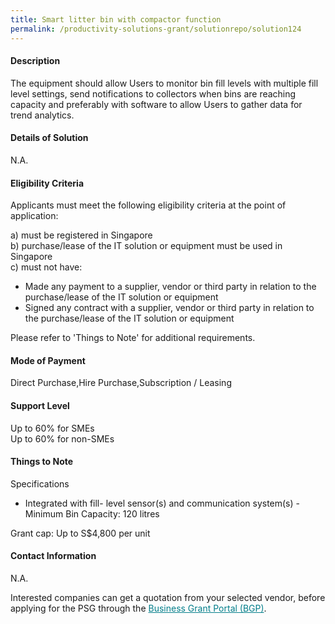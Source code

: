 ```yaml
---
title: Smart litter bin with compactor function
permalink: /productivity-solutions-grant/solutionrepo/solution124
---
```


#### Description

The equipment should allow Users to monitor bin fill levels with multiple fill level settings, send notifications to collectors when bins are reaching capacity and preferably with software to allow Users to gather data for trend analytics.

#### Details of Solution

N.A.

#### Eligibility Criteria

Applicants must meet the following eligibility criteria at the point of application:

a) must be registered in Singapore <br>
b) purchase/lease of the IT solution or equipment must be used in Singapore <br>
c) must not have:
- Made any payment to a supplier, vendor or third party in relation to the purchase/lease of the IT solution or equipment
- Signed any contract with a supplier, vendor or third party in relation to the purchase/lease of the IT solution or equipment

Please refer to 'Things to Note' for additional requirements.

#### Mode of Payment
Direct Purchase,Hire Purchase,Subscription / Leasing

#### Support Level
Up to 60% for SMEs <br>
Up to 60% for non-SMEs

#### Things to Note
Specifications
- Integrated with fill- level sensor(s) and communication system(s)
-Minimum Bin Capacity: 120 litres 

Grant cap: Up to S$4,800 per unit


#### Contact Information
N.A.

Interested companies can get a quotation from your selected vendor, before applying for the PSG through the <a target='_blank' style='color:#037e8a' href='https://www.businessgrants.gov.sg/'>Business Grant Portal (BGP)</a>.
